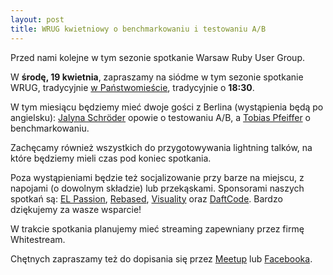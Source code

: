 ```yaml
---
layout: post
title: WRUG kwietniowy o benchmarkowaniu i testowaniu A/B
---
```


Przed nami kolejne w tym sezonie spotkanie Warsaw Ruby User Group.

W **środę, 19 kwietnia**, zapraszamy na siódme w tym sezonie spotkanie
WRUG, tradycyjnie [w Państwomieście](http://panstwomiasto.pl),
tradycyjnie o **18:30**.

W tym miesiącu będziemy mieć dwoje gości z Berlina (wystąpienia będą
po angielsku): [Jalyna Schröder](http://jalyna.io) opowie o testowaniu
A/B, a [Tobias Pfeiffer](http://www.pragtob.info) o benchmarkowaniu.

Zachęcamy również wszystkich do przygotowywania lightning
talków, na które będziemy mieli czas pod koniec spotkania.

Poza wystąpieniami będzie też socjalizowanie przy barze na miejscu,
z napojami (o dowolnym składzie) lub przekąskami. Sponsorami
naszych spotkań są: [EL Passion](http://www.elpassion.com),
[Rebased](http://rebased.pl), [Visuality](http://www.visuality.pl) oraz
[DaftCode](http://daftcode.pl). Bardzo dziękujemy za wasze wsparcie!

W trakcie spotkania planujemy mieć streaming zapewniany przez firmę Whitestream.

Chętnych zapraszamy też do dopisania się przez
[Meetup](https://www.meetup.com/Warsaw-Ruby-Users-Group-WRUG/events/239039629/)
lub [Facebooka](https://www.facebook.com/events/814155558741147/).
